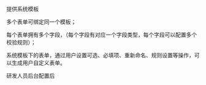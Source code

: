 
提供系统模板

多个表单可绑定同一个模板；

每个表单拥有多个字段，（每个字段有对应一个字段类型，每个字段可以配置多个校验规则）；

系统模板下的表单，通过用户设置可选、必填项、重新命名、规则设置等操作，可以生成用户自定义表单。


研发人员后台配置后
